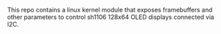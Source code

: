This repo contains a linux kernel module that exposes framebuffers and other parameters to control sh1106 128x64 OLED displays connected via I2C.
